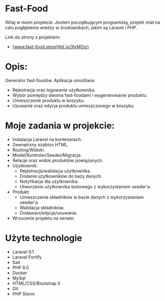 # Fast-Food

Witaj w moim projekcie. Jestem początkującym programistą, projekt miał na calu pogłębienia wiedzy w środowiskach, jakim są Laravel i PHP.

Link do strony z projektem:
* [www.fast-food.store](bit.ly/3IyMOiz)

# Opis:
Generator fast-foodów. Aplikacja umożliwia:

* Rejestracja oraz logowanie użytkownika.
* Wybór pomiędzy dwoma fast-foodami i wygenerowanie produktu.
* Umieszczenie produktu w koszyku.
* Usuwanie oraz edycja produktu umieszczonego w koszyku.

# Moje zadania w projekcie:

* Instalacja Laravel na kontenerach.
* Zewnętrzny szablon HTML.
* Routing/Widoki.
* Model/Kontroler/Seeder/Migracja.
* Relacje oraz widok produktów powiązanych.
* Użytkownik:
    * Rejestracja/walidacja użytkownika.
    * Dodanie użytkowników do bazy danych.
    * Notyfikacje dla użytkownika.
    * Utworzenie użytkownika testowego z wykorzystaniem seeder'a.
* Produkt:
  * Umieszczenie składników w bazie danych z wykorzystaniem seeder'a.
  * Walidacja składników.
  * Dodawani/edycja/usuwanie.
* Wrzucenie projektu na serwer.

    
# Użyte technologie 

* Laravel 9.1
* Laravel Fortify
* Sail
* PHP 8.0 
* Docker
* MySql 
* HTML/CSS/Bootstrap 5
* Git
* PHP Storm

